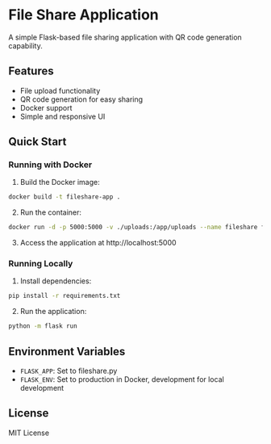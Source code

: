 # File Share Application

A simple Flask-based file sharing application with QR code generation capability.

## Features

- File upload functionality
- QR code generation for easy sharing
- Docker support
- Simple and responsive UI

## Quick Start

### Running with Docker

1. Build the Docker image:
```bash
docker build -t fileshare-app .
```

2. Run the container:
```bash
docker run -d -p 5000:5000 -v ./uploads:/app/uploads --name fileshare fileshare-app
```

3. Access the application at http://localhost:5000

### Running Locally

1. Install dependencies:
```bash
pip install -r requirements.txt
```

2. Run the application:
```bash
python -m flask run
```

## Environment Variables

- `FLASK_APP`: Set to fileshare.py
- `FLASK_ENV`: Set to production in Docker, development for local development

## License

MIT License
